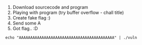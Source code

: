  1. Download sourcecode and program
 1. Playing with program (try buffer overflow - chall title)
   1. Create fake flag :)
 1. Send some A
 1. Got flag.. :D 

```shell
echo "AAAAAAAAAAAAAAAAAAAAAAAAAAAAAAAAAAAAAAAAAA" | ./vuln
```

